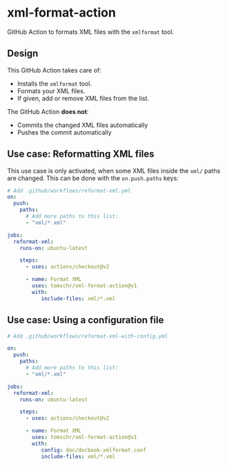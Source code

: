 # xml-format-action

GitHub Action to formats XML files with the `xmlformat` tool.


## Design

This GitHub Action takes care of:

* Installs the `xmlformat` tool.
* Formats your XML files.
* If given, add or remove XML files from the list.

The GitHub Action **does not**:

* Commits the changed XML files automatically
* Pushes the commit automatically


## Use case: Reformatting XML files

This use case is only activated, when some XML files inside
the `xml/` paths are changed. This can be done with the
`on.push.paths` keys:


```yaml
# Add .github/workflows/reformat-xml.yml
on:
  push:
    paths:
      # Add more paths to this list:
      - "xml/*.xml"

jobs:
  reformat-xml:
    runs-on: ubuntu-latest

    steps:
      - uses: actions/checkout@v2

      - name: Format XML
        uses: tomschr/xml-format-action@v1
        with:
           include-files: xml/*.xml
```

## Use case: Using a configuration file


```yaml
# Add .github/workflows/reformat-xml-with-config.yml

on:
  push:
    paths:
      # Add more paths to this list:
      - "xml/*.xml"

jobs:
  reformat-xml:
    runs-on: ubuntu-latest

    steps:
      - uses: actions/checkout@v2

      - name: Format XML
        uses: tomschr/xml-format-action@v1
        with:
           config: doc/docbook-xmlformat.conf
           include-files: xml/*.xml
```